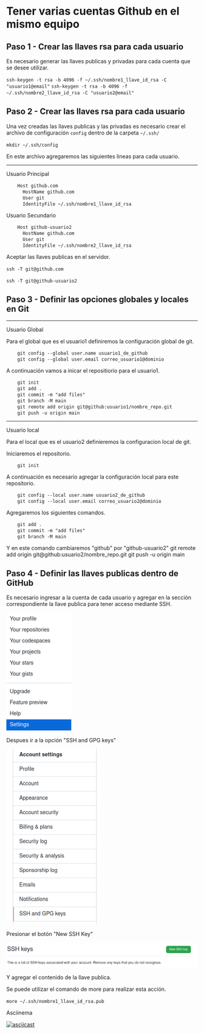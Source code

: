 # Tener varias cuentas Github en el mismo equipo

Paso 1 - Crear las llaves rsa para cada usuario
-----------------------------

Es necesario generar las llaves publicas y privadas para cada cuenta que se desee utilizar.

`ssh-keygen -t rsa -b 4096 -f ~/.ssh/nombre1_llave_id_rsa -C "usuario1@email"`
`ssh-keygen -t rsa -b 4096 -f ~/.ssh/nombre2_llave_id_rsa -C "usuario2@email"`


Paso 2 - Crear las llaves rsa para cada usuario
-----------------------------

Una vez creadas las llaves publicas y las privadas es necesario crear el archivo de configuración `config` dentro de la carpeta `~/.ssh/`

`mkdir ~/.ssh/config`

En este archivo agregaremos las siguientes lineas para cada usuario.

**************
Usuario Principal

        Host github.com
          HostName github.com
          User git
          IdentityFile ~/.ssh/nombre1_llave_id_rsa


Usuario Secundario

        Host github-usuario2
          HostName github.com
          User git
          IdentityFile ~/.ssh/nombre2_llave_id_rsa


Aceptar las llaves publicas en el servidor.

`ssh -T git@github.com`

`ssh -T git@github-usuario2`

Paso 3 - Definir las opciones globales y locales en Git
-----------------------------
**************
Usuario Global

Para el global que es el usuario1 definiremos la configuración global de git.

        git config --global user.name usuario1_de_github
        git config --global user.email correo_usuario1@dominio

A continuación vamos a inicar el repositiorio para el usuario1.

        git init
        git add .
        git commit -m "add files"
        git branch -M main
        git remote add origin git@github:usuario1/nombre_repo.git
        git push -u origin main


**************
Usuario local

Para el local que es el usuario2 definieremos la configuracion local de git.

Iniciaremos el repositorio.

        git init

A continuación es necesario agregar la configuración local para este repositorio.

        git config --local user.name usuario2_de_github
        git config --local user.email correo_usuario2@dominio


Agregaremos los siguientes comandos.

        git add .
        git commit -m "add files"
        git branch -M main

Y en este comando cambiaremos "github" por "github-usuario2"
        git remote add origin git@github:usuario2/nombre_repo.git
        git push -u origin main


Paso 4 - Definir las llaves publicas dentro de GitHub
-----------------------------

Es necesario ingresar a la cuenta de cada usuario y agregar en la sección correspondiente la llave publica para tener acceso mediante SSH.

![Screenshot](./images/setting.png)

Despues ir a la opción "SSH and GPG keys"

![Screenshot](./images/ssh_and_gpg_keys.png)

Presionar el botón "New SSH Key"

![Screenshot](./images/button_new_ssh_key.png)

Y agregar el contenido de la llave publica.

Se puede utilizar el comando de more para realizar esta acción.


`more ~/.ssh/nombre1_llave_id_rsa.pub`

Asciinema

[![asciicast](https://asciinema.org/a/1C7uEt56JqW6eou4P01OzIdZr.svg)](https://asciinema.org/a/1C7uEt56JqW6eou4P01OzIdZr)
